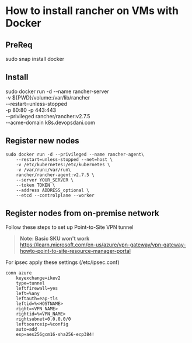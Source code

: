# How to install rancher on VMs with Docker

## PreReq
sudo snap install docker

## Install
sudo docker run -d --name rancher-server \
    -v ${PWD}/volume:/var/lib/rancher \
    --restart=unless-stopped \
    -p 80:80 -p 443:443 \
    --privileged rancher/rancher:v2.7.5 \
    --acme-domain k8s.devopsdani.com

## Register new nodes
```
sudo docker run -d --privileged --name rancher-agent\
    --restart=unless-stopped --net=host \
    -v /etc/kubernetes:/etc/kubernetes \
    -v /var/run:/var/run\
    rancher/rancher-agent:v2.7.5 \
    --server YOUR_SERVER \
    --token TOKEN \
    --address ADDRESS_optional \
    --etcd --controlplane --worker
```

## Register nodes from on-premise network

Follow these steps to set up Point-to-Site VPN tunnel
>**Note: Basic SKU won't work**<br>
https://learn.microsoft.com/en-us/azure/vpn-gateway/vpn-gateway-howto-point-to-site-resource-manager-portal

For ipsec apply these settings (/etc/ipsec.conf)
```
conn azure
    keyexchange=ikev2
    type=tunnel
    leftfirewall=yes
    left=%any
    leftauth=eap-tls
    leftid=%<HOSTNAME>
    right=<VPN_NAME>
    rightid=%<VPN_NAME>
    rightsubnet=0.0.0.0/0
    leftsourceip=%config
    auto=add
    esp=aes256gcm16-sha256-ecp384!
```